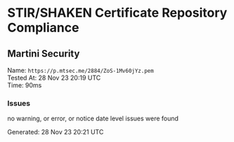 # STIR/SHAKEN Certificate Repository Compliance

## Martini Security

Name: `https://p.mtsec.me/2884/ZoS-1Mv60jYz.pem`\
Tested At: 28 Nov 23 20:19 UTC\
Time: 90ms

### Issues

no warning, or error, or notice date level issues were found

Generated: 28 Nov 23 20:21 UTC
